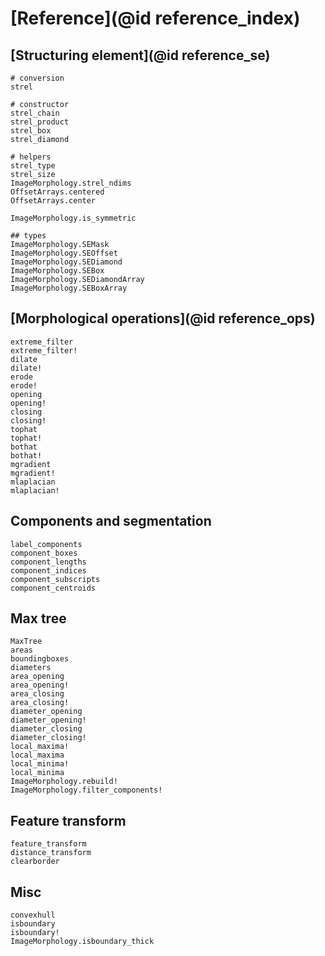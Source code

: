 # [Reference](@id reference_index)

## [Structuring element](@id reference_se)

```@docs
# conversion
strel

# constructor
strel_chain
strel_product
strel_box
strel_diamond

# helpers
strel_type
strel_size
ImageMorphology.strel_ndims
OffsetArrays.centered
OffsetArrays.center

ImageMorphology.is_symmetric

## types
ImageMorphology.SEMask
ImageMorphology.SEOffset
ImageMorphology.SEDiamond
ImageMorphology.SEBox
ImageMorphology.SEDiamondArray
ImageMorphology.SEBoxArray
```

## [Morphological operations](@id reference_ops)

```@docs
extreme_filter
extreme_filter!
dilate
dilate!
erode
erode!
opening
opening!
closing
closing!
tophat
tophat!
bothat
bothat!
mgradient
mgradient!
mlaplacian
mlaplacian!
```

## Components and segmentation

```@docs
label_components
component_boxes
component_lengths
component_indices
component_subscripts
component_centroids
```

## Max tree

```@docs
MaxTree
areas
boundingboxes
diameters
area_opening
area_opening!
area_closing
area_closing!
diameter_opening
diameter_opening!
diameter_closing
diameter_closing!
local_maxima!
local_maxima
local_minima!
local_minima
ImageMorphology.rebuild!
ImageMorphology.filter_components!
```

## Feature transform

```@docs
feature_transform
distance_transform
clearborder
```

## Misc

```@docs
convexhull
isboundary
isboundary!
ImageMorphology.isboundary_thick
```
